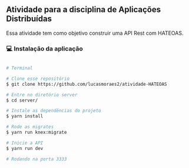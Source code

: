 ## Atividade para a disciplina de Aplicações Distribuídas

Essa atividade tem como objetivo construir uma API Rest com HATEOAS.

### :computer: Instalação da aplicação

```bash

# Terminal

# Clone esse repositório
$ git clone https://github.com/lucasmoraes2/atividade-HATEOAS

# Entre no diretório server
$ cd server/

# Instale as dependências do projeto
$ yarn install

# Rode as migrates
$ yarn run knex:migrate

# Inicie a API
$ yarn run dev

# Rodando na porta 3333

```
